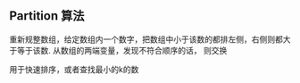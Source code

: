 ## Partition 算法

重新规整数组，给定数组内一个数字，把数组中小于该数的都排左侧，右侧则都大于等于该数.
从数组的两端变量，发现不符合顺序的话， 则交换

用于快速排序，或者查找最小的k的数
